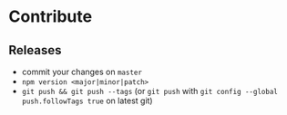 # Contribute

## Releases

- commit your changes on `master`
- `npm version <major|minor|patch>`
- `git push && git push --tags` (or `git push` with `git config --global push.followTags true` on latest git)
